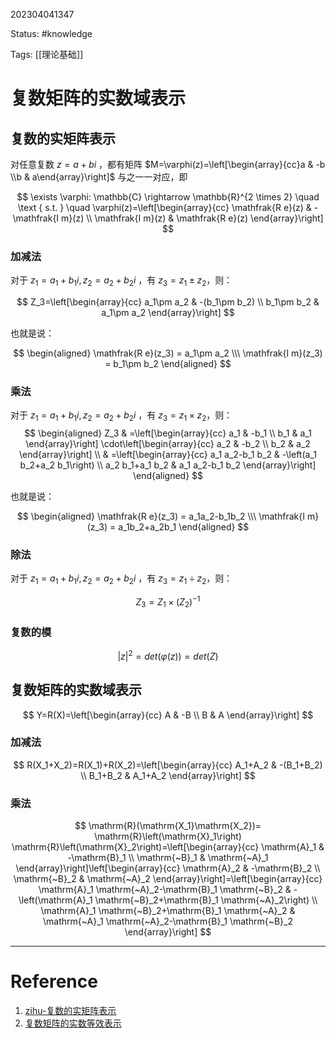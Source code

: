 202304041347

Status: #knowledge

Tags: [[理论基础]]

# 复数矩阵的实数域表示

## 复数的实矩阵表示

对任意复数 $z=a+bi$ ，都有矩阵 $M=\varphi(z)=\left[\begin{array}{cc}a & -b \\b & a\end{array}\right]$ 与之一一对应，即

$$
\exists \varphi: \mathbb{C} \rightarrow \mathbb{R}^{2 \times 2} \quad \text { s.t. } \quad \varphi(z)=\left[\begin{array}{cc}
\mathfrak{R e}(z) & -\mathfrak{I m}(z) \\
\mathfrak{I m}(z) & \mathfrak{R e}(z)
\end{array}\right]
$$

### 加减法

对于 $z_1=a_1+b_1i,z_2=a_2+b_2i$ ，有 $z_3=z_1\pm z_2$，则：

$$
Z_3=\left[\begin{array}{cc}
a_1\pm a_2 & -(b_1\pm b_2) \\
b_1\pm b_2 & a_1\pm a_2
\end{array}\right]
$$

也就是说：

$$
\begin{aligned}
\mathfrak{R e}(z_3) = a_1\pm a_2 \\\
\mathfrak{I m}(z_3) = b_1\pm b_2
\end{aligned}
$$

### 乘法

对于 $z_1=a_1+b_1i,z_2=a_2+b_2i$ ，有 $z_3=z_1\times z_2$，则：
$$
\begin{aligned}
Z_3 & =\left[\begin{array}{cc}
a_1 & -b_1 \\
b_1 & a_1
\end{array}\right] \cdot\left[\begin{array}{cc}
a_2 & -b_2 \\
b_2 & a_2
\end{array}\right] \\
& =\left[\begin{array}{cc}
a_1 a_2-b_1 b_2 & -\left(a_1 b_2+a_2 b_1\right) \\
a_2 b_1+a_1 b_2 & a_1 a_2-b_1 b_2
\end{array}\right]
\end{aligned}
$$

也就是说：

$$
\begin{aligned}
\mathfrak{R e}(z_3) = a_1a_2-b_1b_2 \\\
\mathfrak{I m}(z_3) = a_1b_2+a_2b_1
\end{aligned}
$$

### 除法

对于 $z_1=a_1+b_1i,z_2=a_2+b_2i$ ，有 $z_3=z_1\div z_2$，则：

$$
Z_3 = Z_1\times (Z_2)^{-1}
$$

### 复数的模

$$
|z|^2 = det(\varphi(z))=det(Z)
$$

## 复数矩阵的实数域表示

$$
Y=R(X)=\left[\begin{array}{cc}
A & -B \\
B & A
\end{array}\right]
$$

### 加减法

$$
R(X_1+X_2)=R(X_1)+R(X_2)=\left[\begin{array}{cc}
A_1+A_2 & -(B_1+B_2) \\
B_1+B_2 & A_1+A_2
\end{array}\right]
$$

### 乘法

$$
\mathrm{R}(\mathrm{X_1}\mathrm{X_2})=
\mathrm{R}\left(\mathrm{X}_1\right) \mathrm{R}\left(\mathrm{X}_2\right)=\left[\begin{array}{cc}
\mathrm{A}_1 & -\mathrm{B}_1 \\
\mathrm{~B}_1 & \mathrm{~A}_1
\end{array}\right]\left[\begin{array}{cc}
\mathrm{A}_2 & -\mathrm{B}_2 \\
\mathrm{~B}_2 & \mathrm{~A}_2
\end{array}\right]=\left[\begin{array}{cc}
\mathrm{A}_1 \mathrm{~A}_2-\mathrm{B}_1 \mathrm{~B}_2 & -\left(\mathrm{A}_1 \mathrm{~B}_2+\mathrm{B}_1 \mathrm{~A}_2\right) \\
\mathrm{A}_1 \mathrm{~B}_2+\mathrm{B}_1 \mathrm{~A}_2 & \mathrm{~A}_1 \mathrm{~A}_2-\mathrm{B}_1 \mathrm{~B}_2
\end{array}\right]
$$

---
# Reference

1. [zihu-复数的实矩阵表示](https://zhuanlan.zhihu.com/p/160270375)
2. [复数矩阵的实数等效表示](https://blog.csdn.net/weixin_39274659/article/details/109629569)